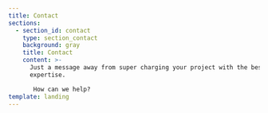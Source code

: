 ```yaml
---
title: Contact
sections:
  - section_id: contact
    type: section_contact
    background: gray
    title: Contact
    content: >-
      Just a message away from super charging your project with the best IT
      expertise.

       How can we help?
template: landing
---
```

